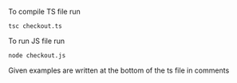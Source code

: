 To compile TS file run

`tsc checkout.ts`

To run JS file run

`node checkout.js`

Given examples are written at the bottom of the ts file in comments